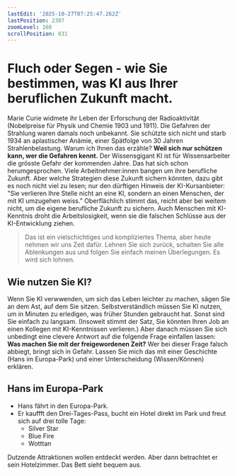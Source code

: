 ```yaml
---
lastEdit: '2025-10-27T07:25:47.262Z'
lastPosition: 2307
zoomLevel: 160
scrollPosition: 831
---
```


# Fluch oder Segen - wie Sie bestimmen, was KI aus Ihrer beruflichen Zukunft macht.

Marie Curie widmete ihr Leben der Erforschung der Radioaktivität (Nobelpreise für Physik und Chemie 1903 und 1911). Die Gefahren der Strahlung waren damals noch unbekannt. Sie schützte sich nicht und starb 1934 an aplastischer Anämie, einer Spätfolge von 30 Jahren Strahlenbelastung. Warum ich Ihnen das erzähle? **Weil sich nur schützen kann, wer die Gefahren kennt.** Der Wissensgigant KI ist für Wissensarbeiter die grösste Gefahr der kommenden Jahre. Das hat sich schon herumgesprochen. Viele Arbeitnehmer:innen bangen um ihre berufliche Zukunft. Aber welche Strategien diese Zukunft sichern könnten, dazu gibt es noch nicht viel zu lesen; nur den dürftigen Hinweis der KI-Kursanbieter: "Sie verlieren Ihre Stelle nicht an eine KI, sondern an einen Menschen, der mit KI umzugehen weiss." Oberflächlich stimmt das, reicht aber bei weitem nicht, um die eigene berufliche Zukunft zu sichern. Auch Menschen mit KI-Kenntnis droht die Arbeitslosigkeit, wenn sie die falschen Schlüsse aus der KI-Entwicklung ziehen. 

> Das ist ein vielschichtiges und kompliziertes Thema, aber heute nehmen wir uns Zeit dafür. Lehnen Sie sich zurück, schalten Sie alle Ablenkungen aus und folgen Sie einfach meinen Überlegungen. Es wird sich lohnen.

## Wie nutzen Sie KI?

Wenn Sie KI verwwenden, um sich das Leben leichter zu machen, sägen Sie an dem Ast, auf dem Sie sitzen. Selbstverständlich müssen Sie KI nutzen, um in Minuten zu erledigen, was früher Stunden gebraucht hat. Sonst sind Sie einfach zu langsam. (Insoweit stimmt der Satz, Sie könnten Ihren Job an einen Kollegen mit KI-Kenntnissen verlieren.) Aber danach müssen Sie sich unbedingt eine clevere Antwort auf die folgende Frage einfallen lassen: **Was machen Sie mit der freigewordenen Zeit?** Wer bei dieser Frage falsch abbiegt, bringt sich in Gefahr. Lassen Sie mich das mit einer Geschichte (Hans im Europa-Park) und einer Unterscheidung (Wissen/Können) erklären.

## Hans im Europa-Park

- Hans fährt in den Europa-Park. 
- Er kauffft den Drei-Tages-Pass, bucht ein Hotel direkt im Park und freut sich auf drei tolle Tage:
  - Silver Star
  - Blue Fire 
  - Wotttan

Dutzende Attraktionen wollen entdeckt werden. Aber dann betrachtet er sein Hotelzimmer. Das Bett sieht bequem aus.